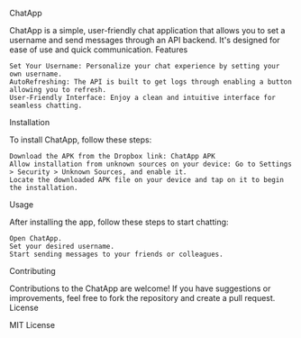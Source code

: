 ChatApp

ChatApp is a simple, user-friendly chat application that allows you to set a username and send messages through an API backend. It's designed for ease of use and quick communication.
Features

    Set Your Username: Personalize your chat experience by setting your own username.
    AutoRefreshing: The API is built to get logs through enabling a button allowing you to refresh.
    User-Friendly Interface: Enjoy a clean and intuitive interface for seamless chatting.

Installation

To install ChatApp, follow these steps:

    Download the APK from the Dropbox link: ChatApp APK
    Allow installation from unknown sources on your device: Go to Settings > Security > Unknown Sources, and enable it.
    Locate the downloaded APK file on your device and tap on it to begin the installation.

Usage

After installing the app, follow these steps to start chatting:

    Open ChatApp.
    Set your desired username.
    Start sending messages to your friends or colleagues.

Contributing

Contributions to the ChatApp are welcome! If you have suggestions or improvements, feel free to fork the repository and create a pull request.
License

MIT License
